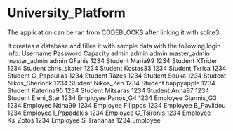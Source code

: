 # University_Platform
The application can be ran from CODEBLOCKS after linking it with sqlite3.

It creates a database and filles it with sample data with the following login info:
                Username        Password        Capacity
                admin           admin           admin
                master_admin    master_admin    admin
                GFanis          1234            Student
                Maria99         1234            Student
                XTrider         1234            Student
                chris_skater    1234            Student
                Kostas33        1234            Student
                Txrisa          1234            Student
                G_Papoulias     1234            Student
                Tazes           1234            Student
                Souka           1234            Student
                Nikos_Sherlock  1234            Student
                Nikos_Zen       1234            Student
                happyapple      1234            Student
                Katerina95      1234            Student
                Mitsaras        1234            Student
                Anna97          1234            Student
                Eleni_Star      1234            Employee
                Panos_G4        1234            Employee
                Giannis_G3      1234            Employee
                Ntina99         1234            Employee
                Filippos        1234            Employee
                B_Pavlidou      1234            Employee
                I_Papadakis     1234            Employee
                G_Tsironis      1234            Employee
                Ks_Zotos        1234            Employee
                S_Trahanas      1234            Employee
